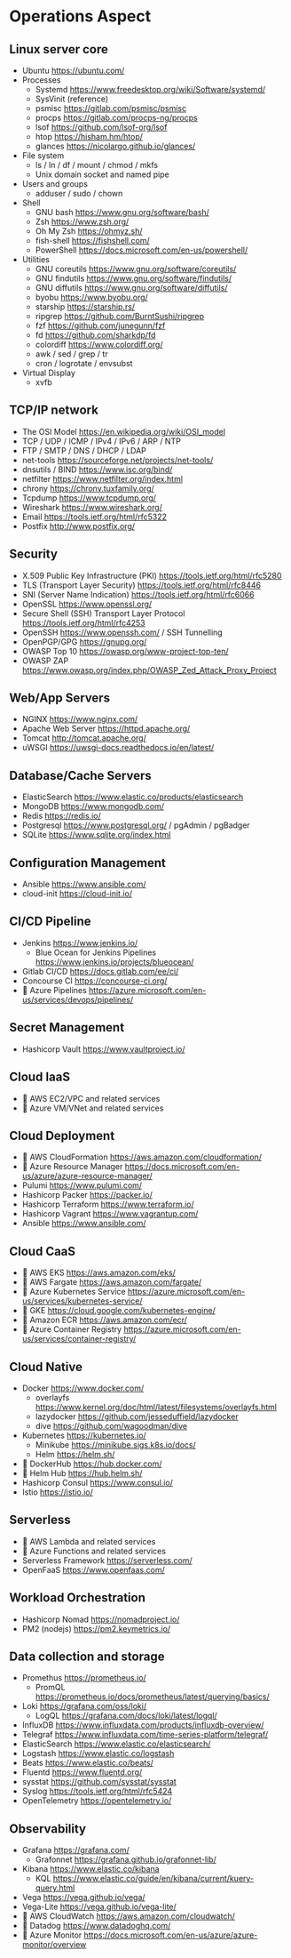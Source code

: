 # Operations Aspect

## Linux server core

* Ubuntu <https://ubuntu.com/>
* Processes
  * Systemd <https://www.freedesktop.org/wiki/Software/systemd/>
  * SysVinit (reference)
  * psmisc <https://gitlab.com/psmisc/psmisc>
  * procps <https://gitlab.com/procps-ng/procps>
  * lsof <https://github.com/lsof-org/lsof>
  * htop <https://hisham.hm/htop/>
  * glances <https://nicolargo.github.io/glances/>
* File system
  * ls / ln / df / mount / chmod / mkfs
  * Unix domain socket and named pipe
* Users and groups
  * adduser / sudo / chown
* Shell
  * GNU bash <https://www.gnu.org/software/bash/>
  * Zsh <https://www.zsh.org/>
  * Oh My Zsh <https://ohmyz.sh/>
  * fish-shell <https://fishshell.com/>
  * PowerShell <https://docs.microsoft.com/en-us/powershell/>
* Utilities
  * GNU coreutils <https://www.gnu.org/software/coreutils/>
  * GNU findutils <https://www.gnu.org/software/findutils/>
  * GNU diffutils <https://www.gnu.org/software/diffutils/>
  * byobu <https://www.byobu.org/>
  * starship <https://starship.rs/>
  * ripgrep <https://github.com/BurntSushi/ripgrep>
  * fzf <https://github.com/junegunn/fzf>
  * fd <https://github.com/sharkdp/fd>
  * colordiff <https://www.colordiff.org/>
  * awk / sed / grep / tr
  * cron / logrotate / envsubst
* Virtual Display
  * xvfb

## TCP/IP network

* The OSI Model <https://en.wikipedia.org/wiki/OSI_model>
* TCP / UDP / ICMP / IPv4 / IPv6 / ARP / NTP
* FTP / SMTP / DNS / DHCP / LDAP
* net-tools <https://sourceforge.net/projects/net-tools/>
* dnsutils / BIND <https://www.isc.org/bind/>
* netfilter <https://www.netfilter.org/index.html>
* chrony <https://chrony.tuxfamily.org/>
* Tcpdump <https://www.tcpdump.org/>
* Wireshark <https://www.wireshark.org/>
* Email <https://tools.ietf.org/html/rfc5322>
* Postfix <http://www.postfix.org/>

## Security

* X.509 Public Key Infrastructure (PKI) <https://tools.ietf.org/html/rfc5280>
* TLS (Transport Layer Security) <https://tools.ietf.org/html/rfc8446>
* SNI (Server Name Indication) <https://tools.ietf.org/html/rfc6066>
* OpenSSL <https://www.openssl.org/>
* Secure Shell (SSH) Transport Layer Protocol <https://tools.ietf.org/html/rfc4253>
* OpenSSH <https://www.openssh.com/> / SSH Tunnelling
* OpenPGP/GPG <https://gnupg.org/>
* OWASP Top 10 <https://owasp.org/www-project-top-ten/>
* OWASP ZAP <https://www.owasp.org/index.php/OWASP_Zed_Attack_Proxy_Project>

## Web/App Servers

* NGINX <https://www.nginx.com/>
* Apache Web Server <https://httpd.apache.org/>
* Tomcat <http://tomcat.apache.org/>
* uWSGI <https://uwsgi-docs.readthedocs.io/en/latest/>

## Database/Cache Servers

* ElasticSearch <https://www.elastic.co/products/elasticsearch>
* MongoDB <https://www.mongodb.com/>
* Redis <https://redis.io/>
* Postgresql <https://www.postgresql.org/> / pgAdmin / pgBadger
* SQLite <https://www.sqlite.org/index.html>

## Configuration Management

* Ansible <https://www.ansible.com/>
* cloud-init <https://cloud-init.io/>

## CI/CD Pipeline

* Jenkins <https://www.jenkins.io/>
  * Blue Ocean for Jenkins Pipelines <https://www.jenkins.io/projects/blueocean/>
* Gitlab CI/CD <https://docs.gitlab.com/ee/ci/>
* Concourse CI <https://concourse-ci.org/>
* 🔺 Azure Pipelines <https://azure.microsoft.com/en-us/services/devops/pipelines/>

## Secret Management

* Hashicorp Vault <https://www.vaultproject.io/>

## Cloud IaaS

* 🔺 AWS EC2/VPC and related services
* 🔺 Azure VM/VNet and related services

## Cloud Deployment

* 🔺 AWS CloudFormation <https://aws.amazon.com/cloudformation/>
* 🔺 Azure Resource Manager <https://docs.microsoft.com/en-us/azure/azure-resource-manager/>
* Pulumi <https://www.pulumi.com/>
* Hashicorp Packer <https://packer.io/>
* Hashicorp Terraform <https://www.terraform.io/>
* Hashicorp Vagrant <https://www.vagrantup.com/>
* Ansible <https://www.ansible.com/>

## Cloud CaaS

* 🔺 AWS EKS <https://aws.amazon.com/eks/>
* 🔺 AWS Fargate <https://aws.amazon.com/fargate/>
* 🔺 Azure Kubernetes Service <https://azure.microsoft.com/en-us/services/kubernetes-service/>
* 🔺 GKE <https://cloud.google.com/kubernetes-engine/>
* 🔺 Amazon ECR <https://aws.amazon.com/ecr/>
* 🔺 Azure Container Registry <https://azure.microsoft.com/en-us/services/container-registry/>

## Cloud Native

* Docker <https://www.docker.com/>
  * overlayfs <https://www.kernel.org/doc/html/latest/filesystems/overlayfs.html>
  * lazydocker <https://github.com/jesseduffield/lazydocker>
  * dive <https://github.com/wagoodman/dive>
* Kubernetes <https://kubernetes.io/>
  * Minikube <https://minikube.sigs.k8s.io/docs/>
  * Helm <https://helm.sh/>
* 🔺 DockerHub <https://hub.docker.com/>
* 🔺 Helm Hub <https://hub.helm.sh/>
* Hashicorp Consul <https://www.consul.io/>
* Istio <https://istio.io/>

## Serverless

* 🔺 AWS Lambda and related services
* 🔺 Azure Functions and related services
* Serverless Framework <https://serverless.com/>
* OpenFaaS <https://www.openfaas.com/>

## Workload Orchestration

* Hashicorp Nomad <https://nomadproject.io/>
* PM2 (nodejs) <https://pm2.keymetrics.io/>

## Data collection and storage

* Promethus <https://prometheus.io/>
  * PromQL <https://prometheus.io/docs/prometheus/latest/querying/basics/>
* Loki <https://grafana.com/oss/loki/>
  * LogQL <https://grafana.com/docs/loki/latest/logql/>
* InfluxDB <https://www.influxdata.com/products/influxdb-overview/>
* Telegraf <https://www.influxdata.com/time-series-platform/telegraf/>
* ElasticSearch <https://www.elastic.co/elasticsearch/>
* Logstash <https://www.elastic.co/logstash>
* Beats <https://www.elastic.co/beats/>
* Fluentd <https://www.fluentd.org/>
* sysstat <https://github.com/sysstat/sysstat>
* Syslog <https://tools.ietf.org/html/rfc5424>
* OpenTelemetry <https://opentelemetry.io/>

## Observability

* Grafana <https://grafana.com/>
  * Grafonnet <https://grafana.github.io/grafonnet-lib/>
* Kibana <https://www.elastic.co/kibana>
  * KQL <https://www.elastic.co/guide/en/kibana/current/kuery-query.html>
* Vega <https://vega.github.io/vega/>
* Vega-Lite <https://vega.github.io/vega-lite/>
* 🔺 AWS CloudWatch <https://aws.amazon.com/cloudwatch/>
* 🔺 Datadog <https://www.datadoghq.com/>
* 🔺 Azure Monitor <https://docs.microsoft.com/en-us/azure/azure-monitor/overview>
